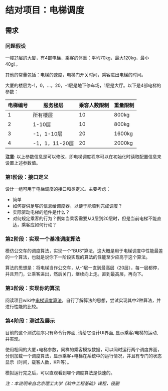 # 结对项目：电梯调度

## 需求

### 问题假设

一幢21层的大厦，有4部电梯，乘客的体重：平均70kg，最大120kg，最小40g）。

其他的常量包括：电梯的速度，电梯门开关时间，乘客进出电梯的时间。

大厦的楼层为-1，0，...，20，-1层是地下停车场，1层是大厅。以下是4部电梯的参数：


| 电梯编号 | 服务楼层       | 乘客人数限制 | 重量限制 |
| -------- | -------------- | ------------ | -------- |
| 1        | 所有楼层       | 10           | 800kg    |
| 2        | 1-10层         | 10           | 800kg    |
| 3        | -1，1-10层     | 20           | 1600kg   |
| 4        | -1，1，11-20层 | 20           | 2000kg   |

**注意**: 以上参数信息是可以修改，即电梯调度程序可以在初始化时读取配置信息来设置上述参数值。

### 第1阶段：接口定义

设计一组可用于电梯调度的接口和类定义。主要考虑：

- 简单
- 如何提供足够的信息给调度器，以便于能顺利完成调度？
- 实际驱动电梯的组件是什么？
- 对何规定乘客的行为？例如当乘客需要从3层到20层时，但是当前电梯不能直达，乘客应如何行动？

### 第2阶段：实现一个基准调度算法

模仿公交车的调度算法，实现一个“BUS”算法，这大概是用于电梯调度中性能最差的一个算法，也就是说你下一阶段实现的算法的性能至少应高于这个算法。

算法的思想是：将电梯当作公交车，从-1层一直到最高层（20层），每一层都停，并且开门，让乘客进出，然后关门，继续向上走。直到最高层，再向下。

### 第3阶段：实现你的算法

阅读项目wiki中[电梯调度算法](https://gitee.com/bit_se/dashboard/wikis/bit_se/elevator-dispatching/preview?doc_id=1186146&sort_id=3411070)，自行了解算法的思想，尝试实现其中2种算法，并进行性能的比较。

### 第4阶段：测试及展示

目前的这个测试程序只有命令行界面, 请给它设计UI界面, 显示乘客/电梯的运动, 并实现。

使用相同的大厦+电梯参数，同样的乘客模拟数据，可以同时运行两个调度界面，分别加载一个调度算法，显示乘客+电梯在系统中的运行情况，并且有专门的状态显示（时间，载客人数，KPI等）。

模拟运行完之后，可以直观看到哪个调度算法是快速的。

*注：本说明来自北京理工大学《软件工程基础》课程，侵删*